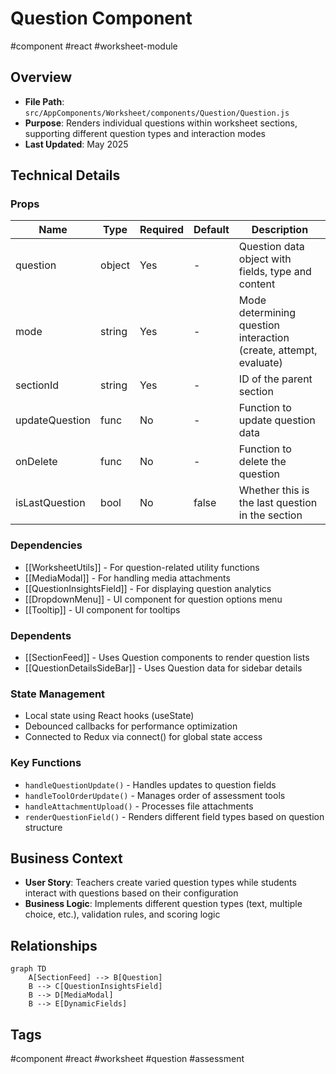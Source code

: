 # Question Component

#component #react #worksheet-module

## Overview

- **File Path**: `src/AppComponents/Worksheet/components/Question/Question.js`
- **Purpose**: Renders individual questions within worksheet sections, supporting different question types and interaction modes
- **Last Updated**: May 2025

## Technical Details

### Props

| Name           | Type   | Required | Default | Description                                                       |
| -------------- | ------ | -------- | ------- | ----------------------------------------------------------------- |
| question       | object | Yes      | -       | Question data object with fields, type and content                |
| mode           | string | Yes      | -       | Mode determining question interaction (create, attempt, evaluate) |
| sectionId      | string | Yes      | -       | ID of the parent section                                          |
| updateQuestion | func   | No       | -       | Function to update question data                                  |
| onDelete       | func   | No       | -       | Function to delete the question                                   |
| isLastQuestion | bool   | No       | false   | Whether this is the last question in the section                  |

### Dependencies

- [[WorksheetUtils]] - For question-related utility functions
- [[MediaModal]] - For handling media attachments
- [[QuestionInsightsField]] - For displaying question analytics
- [[DropdownMenu]] - UI component for question options menu
- [[Tooltip]] - UI component for tooltips

### Dependents

- [[SectionFeed]] - Uses Question components to render question lists
- [[QuestionDetailsSideBar]] - Uses Question data for sidebar details

### State Management

- Local state using React hooks (useState)
- Debounced callbacks for performance optimization
- Connected to Redux via connect() for global state access

### Key Functions

- `handleQuestionUpdate()` - Handles updates to question fields
- `handleToolOrderUpdate()` - Manages order of assessment tools
- `handleAttachmentUpload()` - Processes file attachments
- `renderQuestionField()` - Renders different field types based on question structure

## Business Context

- **User Story**: Teachers create varied question types while students interact with questions based on their configuration
- **Business Logic**: Implements different question types (text, multiple choice, etc.), validation rules, and scoring logic

## Relationships

```mermaid
graph TD
    A[SectionFeed] --> B[Question]
    B --> C[QuestionInsightsField]
    B --> D[MediaModal]
    B --> E[DynamicFields]
```

## Tags

#component #react #worksheet #question #assessment
